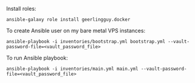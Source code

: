 Install roles:
```
ansible-galaxy role install geerlingguy.docker
```

To create Ansible user on my bare metal VPS instances:
```
ansible-playbook -i inventories/bootstrap.yml bootstrap.yml --vault-password-file=<vault_password_file>
```

To run Ansible playbook:
```
ansible-playbook -i inventories/main.yml main.yml --vault-password-file=<vault_password_file>
```